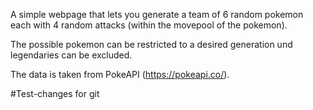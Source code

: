 A simple webpage that lets you generate a team of 6 random pokemon each with 4 random attacks (within the movepool of the pokemon).

The possible pokemon can be restricted to a desired generation und legendaries can be excluded.

The data is taken from PokeAPI (https://pokeapi.co/).

#Test-changes for git

